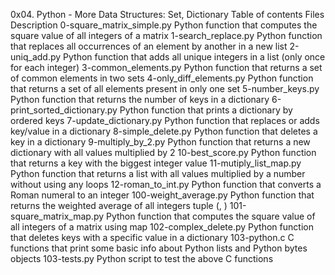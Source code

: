 0x04. Python - More Data Structures: Set, Dictionary
Table of contents
Files	Description
0-square_matrix_simple.py	Python function that computes the square value of all integers of a matrix
1-search_replace.py	Python function that replaces all occurrences of an element by another in a new list
2-uniq_add.py	Python function that adds all unique integers in a list (only once for each integer)
3-common_elements.py	Python function that returns a set of common elements in two sets
4-only_diff_elements.py	Python function that returns a set of all elements present in only one set
5-number_keys.py	Python function that returns the number of keys in a dictionary
6-print_sorted_dictionary.py	Python function that prints a dictionary by ordered keys
7-update_dictionary.py	Python function that replaces or adds key/value in a dictionary
8-simple_delete.py	Python function that deletes a key in a dictionary
9-multiply_by_2.py	Python function that returns a new dictionary with all values multiplied by 2
10-best_score.py	Python function that returns a key with the biggest integer value
11-mutiply_list_map.py	Python function that returns a list with all values multiplied by a number without using any loops
12-roman_to_int.py	Python function that converts a Roman numeral to an integer
100-weight_average.py	Python function that returns the weighted average of all integers tuple (, )
101-square_matrix_map.py	Python function that computes the square value of all integers of a matrix using map
102-complex_delete.py	Python function that deletes keys with a specific value in a dictionary
103-python.c	C functions that print some basic info about Python lists and Python bytes objects
103-tests.py	Python script to test the above C functions